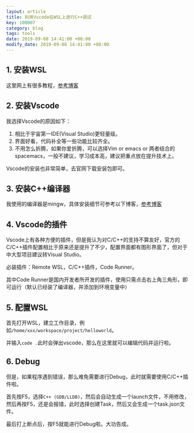 ```yaml
---
layout: article
title: 利用Vscode在WSL上进行C++调试
key: 100007
category: blog
tags: tools
date: 2019-09-08 14:41:00 +08:00
modify_date: 2019-09-08 14:41:00 +08:00
---
```


## 1. 安装WSL
这里网上有很多教程，[参考博客](https://www.cnblogs.com/skyshalo/p/7724072.html)

## 2. 安装Vscode

我选择Vscode的原因如下：

1. 相比于宇宙第一IDE(Visual Studio)更轻量级。
2. 界面好看，代码补全等一些功能比较齐全。
3. 不用怎么折腾，如果你爱折腾，可以选择Vim or emacs or 两者结合的spacemacs，一般不建议，学习成本高，建议把重点放在提升技术上。

Vscode的安装也非常简单，去官网下载安装包即可。

## 3. 安装C++编译器

我使用的编译器是mingw，具体安装细节可参考以下博客，[参考博客](https://www.cnblogs.com/TAMING/p/9945389.html)

## 4. Vscode的插件

Vscode上有各种方便的插件，但是我认为对C/C++的支持不算友好，官方的C/C++插件配置相比于原来还是提升了不少，配置界面都有图形界面了，但对于中大型项目建议转Visual Studio。

必装插件：Remote WSL，C/C++插件，Code Runner。

其中Code Runner是国内开发者所开发的插件，使用只需点击右上角三角形，即可运行（默认已经装了编译器，并添加到环境变量中）

## 5. 配置WSL

首先打开WSL，建立工作目录，例如```/home/xxx/workspace/project/helloworld```。

并输入```code .```此时会弹出vscode，那么在这里就可以编辑代码并运行啦。

## 6. Debug

但是，如果程序遇到错误，那么难免需要进行Debug，此时就需要使用C/C++插件啦。

首先按F5，选择```C++ (GDB/LLDB)```，然后会自动生成一个launch文件，不用修改，然后再按F5，还是会报错，此时选择创建Task，然后又会生成一个task.json文件。

最后打上断点后，按F5就能进行Debug啦。大功告成。